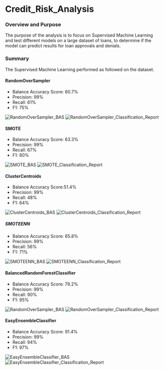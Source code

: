 # Credit_Risk_Analysis

### Overview and Purpose

The purpose of the analysis is to focus on Supervised Machine Learning and test different models on a large dataset of loans, to determine if the model can predict results for loan approvals and denials.

### Summary

The Supervised Machine Learning performed as followed on the dataset.

#### RandomOverSampler

- Balance Accuracy Score: 60.7%
- Precision: 99%
- Recall: 61%
- F1: 75%

![RandomOverSampler_BAS](https://user-images.githubusercontent.com/98929742/174922132-9d9d39bd-754a-4751-8d2a-8f2824962b44.png)
![RandomOverSampler_Classification_Report](https://user-images.githubusercontent.com/98929742/174922127-324fc217-de2a-4463-a82e-0171a4a64834.png)


#### SMOTE

- Balance Accuracy Score: 63.3%
- Precision: 99%
- Recall: 67%
- F1: 80%

![SMOTE_BAS](https://user-images.githubusercontent.com/98929742/174922159-652d47dd-975d-4f3f-b791-75f8880a92ce.png)
![SMOTE_Classification_Report](https://user-images.githubusercontent.com/98929742/174922165-6ee5ecae-e8a2-4b44-875e-a836fce1456b.png)


#### ClusterCentroids

- Balance Accuracy Score:51.4%
- Precision: 99%
- Recall: 48%
- F1: 64%

![ClusterCentroids_BAS](https://user-images.githubusercontent.com/98929742/174922194-1839a45a-c454-406d-8771-e230fae62f91.png)
![ClusterCentroids_Classification_Report](https://user-images.githubusercontent.com/98929742/174922197-ada1cd91-9f51-4cff-9f50-1c145b7da657.png)


##### SMOTEENN

- Balance Accuracy Score: 65.8%
- Precision: 99%
- Recall: 56%
- F1: 71%

![SMOTEENN_BAS](https://user-images.githubusercontent.com/98929742/174922283-786941c7-7221-4952-aae5-01e6a698cf3b.png)
![SMOTEENN_Classification_Report](https://user-images.githubusercontent.com/98929742/174922284-4086b38b-b14c-4e68-9d31-f8c63a7d2f21.png)


#### BalancedRandomForestClassifier

- Balance Accuracy Score: 79.2%
- Precision: 99%
- Recall: 90%
- F1: 95%

![RandomOverSampler_BAS](https://user-images.githubusercontent.com/98929742/174922313-0091d689-8e2d-486c-8d57-bbc85515c600.png)
![RandomOverSampler_Classification_Report](https://user-images.githubusercontent.com/98929742/174922322-1dfe7d13-8a35-49cc-9fc8-2d00cf6dc4c4.png)


#### EasyEnsembleClassifier

- Balance Accuracy Score: 91.4%
- Precision: 99%
- Recall: 94%
- F1: 97%

![EasyEnsembleClassifier_BAS](https://user-images.githubusercontent.com/98929742/174922352-adb5ba5a-d336-4533-bff5-ae535b53f33a.png)
![EasyEnsembleClassifier_Classification_Report](https://user-images.githubusercontent.com/98929742/174922360-fd652c88-2a80-4602-916d-84d95b43f73d.png)



